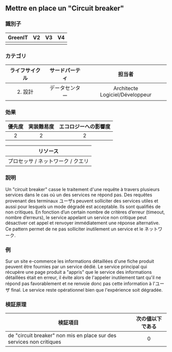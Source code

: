 ## Mettre en place un "Circuit breaker"

### 識別子

| GreenIT | V2  | V3  | V4  |
|:-------:|:---:|:---:|:---:|
|         |     |     |     |

### カテゴリ

| ライフサイクル  |   サードパーティ    |           担当者           |
|:-------------:|:----------:|:-------------------------------:|
| 2. 設計 | データセンター | Architecte Logiciel/Développeur |

### 効果

| 優先度 | 実装難易度 | エコロジーへの影響度 |
|:-----------------:|:--------------:|:-----------------:|
|         2         |       2        |         2         |

|リソース                                      |
|:-----------------------------------------------------:|
|            プロセッサ  / ネットワーク / クエリ             |

### 説明

Un "circuit breaker" casse le traitement d'une requête à travers plusieurs services dans le cas où un des services ne répond pas.
Des requêtes provenant des terminaux ユーザs peuvent solliciter des services utiles et aussi pour lesquels un mode dégradé est acceptable.
Ils sont qualifiés de non critiques.
En fonction d’un certain nombre de critères d’erreur (timeout, nombre d’erreurs), le service appelant un service non critique
peut désactiver cet appel et renvoyer immédiatement une réponse alternative.
Ce pattern permet de ne pas solliciter inutilement un service et le ネットワーク.

### 例

Sur un site e-commerce les informations détaillées d'une fiche produit peuvent être fournies par un service dédié. 
Le service principal qui récupère une page produit a "appris" que le service des informations détaillées était en erreur, il évite alors
de l'appeler inutilement tant qu'il ne répond pas favorablement et ne renvoie donc pas cette information à l'ユーザ final.
Le service reste opérationnel bien que l'expérience soit dégradée.

### 検証原理

| 検証項目                                                        | 次の値以下である |
|----------------------------------------------------------------------|:-----------------------:|
| de "circuit breaker" non mis en place sur des services non critiques |            0            |
